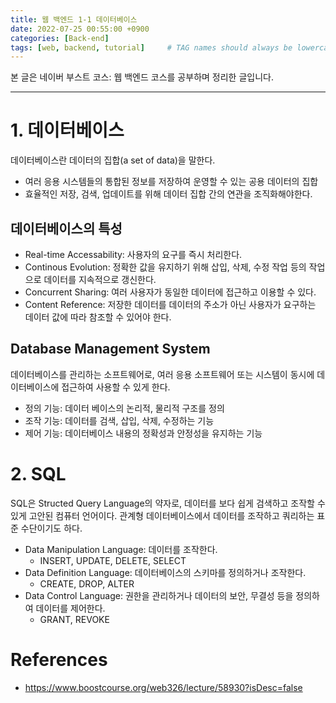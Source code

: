 ```yaml
---
title: 웹 백엔드 1-1 데이터베이스
date: 2022-07-25 00:55:00 +0900
categories: [Back-end]
tags: [web, backend, tutorial]     # TAG names should always be lowercase
---
```


본 글은 네이버 부스트 코스: 웹 백엔드 코스를 공부하며 정리한 글입니다.

---

# 1. 데이터베이스

데이터베이스란 데이터의 집합(a set of data)을 말한다.

* 여러 응용 시스템들의 통합된 정보를 저장하여 운영할 수 있는 공용 데이터의 집합
* 효율적인 저장, 검색, 업데이트를 위해 데이터 집합 간의 연관을 조직화해야한다.

## 데이터베이스의 특성

* Real-time Accessability: 사용자의 요구를 즉시 처리한다.
* Continous Evolution: 정확한 값을 유지하기 위해 삽입, 삭제, 수정 작업 등의 작업으로 데이터를 지속적으로 갱신한다.
* Concurrent Sharing: 여러 사용자가 동일한 데이터에 접근하고 이용할 수 있다.
* Content Reference: 저장한 데이터를 데이터의 주소가 아닌 사용자가 요구하는 데이터 값에 따라 참조할 수 있어야 한다.

## Database Management System

데이터베이스를 관리하는 소프트웨어로, 여러 응용 소프트웨어 또는 시스템이 동시에 데이터베이스에 접근하여 사용할 수 있게 한다.

* 정의 기능: 데이터 베이스의 논리적, 물리적 구조를 정의
* 조작 기능: 데이터를 검색, 삽입, 삭제, 수정하는 기능
* 제어 기능: 데이터베이스 내용의 정확성과 안정성을 유지하는 기능


# 2. SQL

SQL은 Structed Query Language의 약자로, 데이터를 보다 쉽게 검색하고 조작할 수 있게 고안된 컴퓨터 언어이다. 관계형 데이터베이스에서 데이터를 조작하고 쿼리하는 표준 수단이기도 하다.

* Data Manipulation Language: 데이터를 조작한다.
    - INSERT, UPDATE, DELETE, SELECT
* Data Definition Language: 데이터베이스의 스키마를 정의하거나 조작한다.
    - CREATE, DROP, ALTER
* Data Control Language: 권한을 관리하거나 데이터의 보안, 무결성 등을 정의하여 데이터를 제어한다.
    - GRANT, REVOKE


# References

* <https://www.boostcourse.org/web326/lecture/58930?isDesc=false>